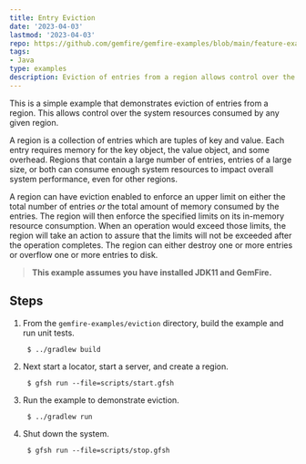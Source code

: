 ```yaml
---
title: Entry Eviction
date: '2023-04-03'
lastmod: '2023-04-03'
repo: https://github.com/gemfire/gemfire-examples/blob/main/feature-examples/eviction
tags:
- Java
type: examples
description: Eviction of entries from a region allows control over the system resources consumed by any given region.
---
```


This is a simple example that demonstrates eviction of entries from a region. This allows control
over the system resources consumed by any given region.

A region is a collection of entries which are tuples of key and value. Each entry requires memory
for the key object, the value object, and some overhead. Regions that contain a large number of
entries, entries of a large size, or both can consume enough system resources to impact overall
system performance, even for other regions.

A region can have eviction enabled to enforce an upper limit on either the total number of entries
_or_ the total amount of memory consumed by the entries. The region will then enforce the specified
limits on its in-memory resource consumption. When an operation would exceed those limits, the
region will take an action to assure that the limits will not be exceeded after the operation
completes. The region can either destroy one or more entries or overflow one or more entries to disk.

> **This example assumes you have installed JDK11 and GemFire.**

## Steps

1. From the `gemfire-examples/eviction` directory, build the example and
   run unit tests.

        $ ../gradlew build

2. Next start a locator, start a server, and create a region.

        $ gfsh run --file=scripts/start.gfsh

3. Run the example to demonstrate eviction.

        $ ../gradlew run

4. Shut down the system.

        $ gfsh run --file=scripts/stop.gfsh